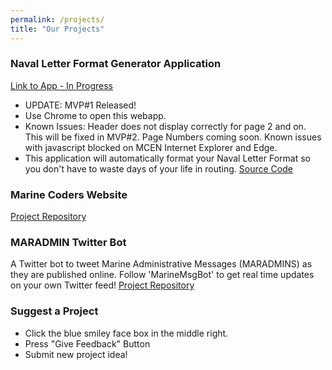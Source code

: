 ```yaml
---
permalink: /projects/
title: "Our Projects"
---
```



### Naval Letter Format Generator Application
[Link to App - In Progress](https://marinecoders.github.io/_pages/naval_letter_js_test.html)
  * UPDATE: MVP#1 Released!
  * Use Chrome to open this webapp.
  * Known Issues: Header does not display correctly for page 2 and on. This will be fixed in MVP#2. Page Numbers coming soon. Known issues with javascript blocked on MCEN Internet Explorer and Edge.
  * This application will automatically format your Naval Letter Format so you don't have to waste days of your life in routing. [Source Code](https://github.com/marinecoders/marinecoders.github.io)

### Marine Coders Website
[Project Repository](https://github.com/marinecoders/marinecoders.github.io)

### MARADMIN Twitter Bot
A Twitter bot to tweet Marine Administrative Messages (MARADMINS) as they are published online.  Follow 'MarineMsgBot' to get real time updates on your own Twitter feed!
[Project Repository](https://github.com/marinecoders/maradminsTwitterBot)

### Suggest a Project
* Click the blue smiley face box in the middle right.
* Press "Give Feedback" Button
* Submit new project idea!

<script src="https://sak.userreport.com/518be00889324d26a196/launcher.js" async id="userreport-launcher-script"></script>
